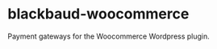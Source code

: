 blackbaud-woocommerce
=====================

Payment gateways for the Woocommerce Wordpress plugin.
